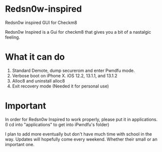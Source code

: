 # Redsn0w-inspired
Redsn0w inspired GUI for Checkm8

Redsn0w Inspired is a Gui for checkm8 that gives you a bit of a nastalgic feeling.

# What it can do
 1. Standard Demote, dump securerom and enter Pwndfu mode.
 2. Verbose boot on iPhone X. iOS 12.2, 13.1.1, and 13.1.2
 3. Alloc8 and uninstall alloc8
 4. Exit recovery mode (Needed it for personal use)
 
# Important
In order for Redsn0w Inspired to work properly, please put it in applications. (I cd into "applications" to get into iPwndfu's folder)


I plan to add more eventually but don't have much time with school in the way. Updates will hopefully come every weekend. Whether their small or an important one.

